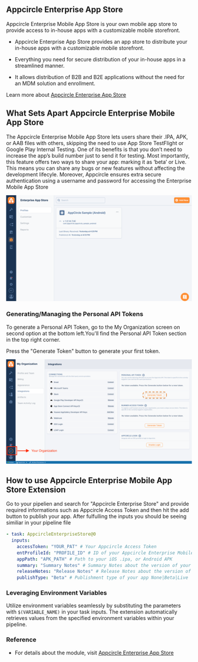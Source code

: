## Appcircle Enterprise App Store

Appcircle Enterprise Mobile App Store is your own mobile app store to provide access to in-house apps with a customizable mobile storefront.

- Appcircle Enterprise App Store provides an app store to distribute your in-house apps with a customizable mobile storefront.

- Everything you need for secure distribution of your in-house apps in a streamlined manner.

- It allows distribution of B2B and B2E applications without the need for an MDM solution and enrollment.

Learn more about [Appcircle Enterprise App Store](https://appcircle.io/enterprise-app-store)

## What Sets Apart Appcircle Enterprise Mobile App Store

The Appcircle Enterprise Mobile App Store lets users share their .IPA, APK, or AAB files with others, skipping the need to use App Store TestFlight or Google Play Internal Testing. One of its benefits is that you don’t need to increase the app’s build number just to send it for testing. Most importantly, this feature offers two ways to share your app: marking it as ‘beta’ or Live. This means you can share any bugs or new features without affecting the development lifecyle. Moreover, Appcircle ensures extra secure authentication using a username and password for accessing the Enterprise Mobile App Store

![Enterprise App Store Dashboard](images/ent_app_store.png)

### Generating/Managing the Personal API Tokens

To generate a Personal API Token, go to the My Organization screen on second option at the bottom left.You'll find the Personal API Token section in the top right corner.

Press the "Generate Token" button to generate your first token.

![Token Generation](images/PAT.png)

## How to use Appcircle Enterprise Mobile App Store Extension

Go to your pipelien and search for "Appcircle Enterprise Store" and provide required informations such as Appcircle Access Token and then hit the add button to publish your app. After fulfulling the inputs you should be seeing similiar in your pipeline file

```yaml
- task: AppcircleEnterpriseStore@0
  inputs:
    accessToken: "YOUR_PAT" # Your Appcircle Access Token
    entProfileId: "PROFILE_ID" # ID of your Appcircle Enterprise Mobile App Store Profile
    appPath: "APK_PATH" # Path to your iOS .ipa, or Android APK
    summary: "Summary Notes" # Summary Notes about the version of your app
    releaseNotes: "Release Notes" # Release Notes about the version of your app
    publishType: "Beta" # Publishment type of your app None|Beta|Live
```

### Leveraging Environment Variables

Utilize environment variables seamlessly by substituting the parameters with `$(VARIABLE_NAME)` in your task inputs. The extension automatically retrieves values from the specified environment variables within your pipeline.

### Reference

- For details about the module, visit [Appcircle Enterprise App Store](https://appcircle.io/enterprise-app-store)
